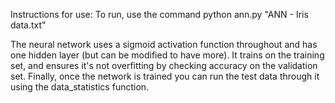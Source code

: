 Instructions for use: To run, use the command
	python ann.py "ANN - Iris data.txt"

The neural network uses a sigmoid activation function throughout and has one hidden layer (but can be modified to have more).
It trains on the training set, and ensures it's not overfitting by checking accuracy on the validation set. Finally, once the network is trained you can run the test data through it using the data_statistics function.

